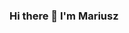 ### Hi there 👋 I'm Mariusz

<!--
<p>
  <img alt="React" src="https://img.shields.io/badge/React-61DAFB?logo=react&logoColor=white&style=for-the-badge" />
  <img alt="Angular" src="https://img.shields.io/badge/Angular-DD0031?logo=angular&logoColor=white&style=for-the-badge" />
  <img alt="JavaScript" src="https://img.shields.io/badge/JavaScript-F7DF1E?logo=javascript&logoColor=white&style=for-the-badge" />
  <img alt="HTML" src="https://img.shields.io/badge/HTML-E34F26?logo=html5&logoColor=white&style=for-the-badge" />
  <img alt="Css" src="https://img.shields.io/badge/CSS-1572B6?logo=css3&logoColor=white&style=for-the-badge" />
  <img alt="Sass" src="https://img.shields.io/badge/Sass-CC6699?logo=sass&logoColor=white&style=for-the-badge" />
  <img alt="Gatsby" src="https://img.shields.io/badge/Gatsby-663399?logo=gatsby&logoColor=white&style=for-the-badge" />
  <img alt="GraphQl" src="https://img.shields.io/badge/GraphQL-E10098?logo=graphql&logoColor=white&style=for-the-badge" />
  <img alt="C Sharp" src="https://img.shields.io/badge/C%23-239120?logo=c-sharp&logoColor=white&style=for-the-badge" />
  <img alt="Unity" src="https://img.shields.io/badge/Unity-000000?logo=unity&logoColor=white&style=for-the-badge" />
</p>


<a href="https://www.youtube.com/channel/UCu3RVedqyL5o776xyQlbyAw">
  <img
    alt="Youtube"
    src="https://img.shields.io/badge/youtube-FF0000?logo=youtube&logoColor=white&style=for-the-badge"
  />
</a>
<a href="https://twitter.com/alekswritescode">
  <img
    alt="Twitter"
    src="https://img.shields.io/badge/Twitter-1DA1F2?logo=twitter&logoColor=white&style=for-the-badge"
  />
</a>
<a href="https://www.instagram.com/aleks.popovic/">
  <img
    alt="Instagram"
    src="https://img.shields.io/badge/Instagram-E4405F?logo=instagram&logoColor=white&style=for-the-badge"
  />
</a>

<a href="https://www.linkedin.com/in/mariusz-kusnierczyk/">
  <img
    alt="Linkedin"
    src="https://img.shields.io/badge/linkedin-0077B5?logo=linkedin&logoColor=white&style=for-the-badge"
  />
</a>


[![trophy](https://github-profile-trophy.vercel.app/?username=mar-kusn)](https://github.com/mar-kusn/github-profile-trophy)

![mar-kusn GitHub stats](https://github-readme-stats.vercel.app/api?username=mar-kusn&show_icons=true)
## Skills
![](https://img.shields.io/badge/<OS>-<Linux>-informational?style=flat&logo=<LOGO_NAME>&logoColor=white&color=2bbc8a)
![](https://img.shields.io/badge/<WORD_ON_LEFT>-<WORD_ON_RIGHT>-informational?style=flat&logo=data:image/svg%2bxml;base64,<BASE64_DATA>)

[![Top Langs](https://github-readme-stats.vercel.app/api/top-langs/?username=mar-kusn)](https://github.com/mar-kusn/github-readme-stats)
[![Top Langs](https://github-readme-stats.vercel.app/api/top-langs/?username=mar-kusn&layout=compact)](https://github.com/mar-kusn/github-readme-stats)

## Some stats :)
<img align="center" src="https://github-readme-stats.vercel.app/api/<CARD_TYPE>/?username=mar-kusn&theme=radical" />

- 🔭 I’m currently working on ...
-->
<!--
**mar-kusn/mar-kusn** is a ✨ _special_ ✨ repository because its `README.md` (this file) appears on your GitHub profile.

Here are some ideas to get you started:

- 🔭 I’m currently working on ...
- 🌱 I’m currently learning ...
- 👯 I’m looking to collaborate on ...
- 🤔 I’m looking for help with ...
- 💬 Ask me about ...
- 📫 How to reach me: ...
- 😄 Pronouns: ...
- ⚡ Fun fact: ...
-->
